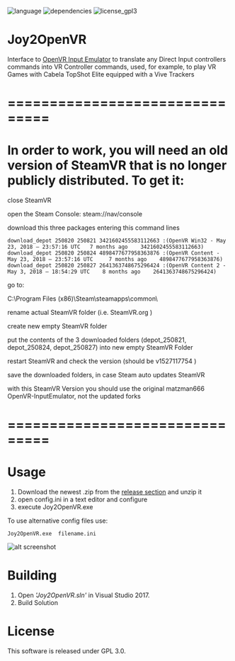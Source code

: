 ![language](https://img.shields.io/badge/Language-C%2B%2B-green.svg)  ![dependencies](https://img.shields.io/badge/Dependencies-SFML%202.5.0-green.svg)  ![license_gpl3](https://img.shields.io/badge/License-GPL%203.0-green.svg)
# Joy2OpenVR

Interface to [OpenVR Input Emulator](https://github.com/matzman666/OpenVR-InputEmulator) to translate any Direct Input controllers commands into VR Controller commands, used, for example, to play VR Games with Cabela TopShot Elite equipped with a Vive Trackers

# ===============================
# In order to work, you will need an old version of SteamVR that is no longer publicly distributed. To get it:

close SteamVR

open the Steam Console: steam://nav/console

download this three packages entering this command lines

```
download_depot 250820 250821 3421602455583112663 :(OpenVR Win32 - May 23, 2018 – 23:57:16 UTC 	7 months ago 	3421602455583112663)
download_depot 250820 250824 4898477677958363876 :(OpenVR Content - May 23, 2018 – 23:57:16 UTC 	7 months ago 	4898477677958363876)
download_depot 250820 250827 2641363748675296424 :(OpenVR Content 2 - May 3, 2018 – 18:54:29 UTC 	8 months ago 	2641363748675296424)
```

go to: 

C:\Program Files (x86)\Steam\steamapps\common\

rename actual SteamVR folder (i.e. SteamVR.org )

create new empty SteamVR folder

put the contents of the 3 downloaded folders (depot_250821, depot_250824, depot_250827) into new empty SteamVR Folder

restart SteamVR and check the version (should be v1527117754 )

save the downloaded folders, in case Steam auto updates SteamVR

with this SteamVR Version you should use the original matzman666 OpenVR-InputEmulator, not the updated forks

# ===============================


# Usage

1. Download the newest .zip from the [release section](https://github.com/mmorselli/Joy2OpenVR/releases) and unzip it
2. open config.ini in a text editor and configure
3. execute Joy2OpenVR.exe

To use alternative config files use:

```
Joy2OpenVR.exe  filename.ini
```

![alt screenshot](https://github.com/mmorselli/Joy2OpenVR/blob/master/assets/screenshot.png)


# Building
1. Open *'Joy2OpenVR.sln'* in Visual Studio 2017.
2. Build Solution

# License

This software is released under GPL 3.0.
